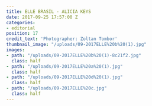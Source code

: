```yaml
---
title: ELLE BRASIL - ALICIA KEYS
date: 2017-09-25 17:57:00 Z
categories:
- editorial
position: 17
credit_text: 'Photographer: Zoltan Tombor'
thumbnail_image: "/uploads/09-2017ELLE%20b%20(1).jpg"
images:
- path: "/uploads/09-2017ELLE%20b%20(1)-8c21f2.jpg"
  class: half
- path: "/uploads/09-2017ELLE%20a%20(1).jpg"
  class: half
- path: "/uploads/09-2017ELLE%20d%20(1).jpg"
  class: half
- path: "/uploads/09-2017ELLE%20c.jpg"
  class: half
---
```


